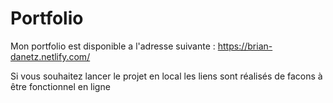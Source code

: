 # Portfolio
Mon portfolio est disponible a l'adresse suivante : 
https://brian-danetz.netlify.com/

Si vous souhaitez lancer le projet en local les liens sont réalisés de facons à être fonctionnel en ligne
